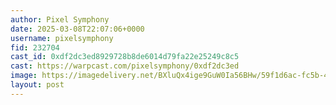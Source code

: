 ```yaml
---
author: Pixel Symphony
date: 2025-03-08T22:07:06+0000
username: pixelsymphony
fid: 232704
cast_id: 0xdf2dc3ed8929728b8de6014d79fa22e25249c8c5
cast: https://warpcast.com/pixelsymphony/0xdf2dc3ed
image: https://imagedelivery.net/BXluQx4ige9GuW0Ia56BHw/59f1d6ac-fc5b-43a3-78a9-fcf9ad588000/original
layout: post
---
```

  

<img src='https://imagedelivery.net/BXluQx4ige9GuW0Ia56BHw/59f1d6ac-fc5b-43a3-78a9-fcf9ad588000/original' alt='' referrerpolicy='no-referrer'/>